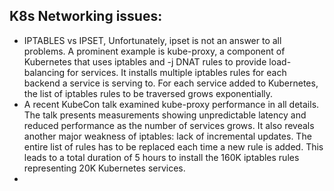 ## K8s Networking issues:
- IPTABLES vs IPSET, Unfortunately, ipset is not an answer to all problems. A prominent example is kube-proxy, a component of Kubernetes that uses iptables and -j DNAT rules to provide load-balancing for services. It installs multiple iptables rules for each backend a service is serving to. For each service added to Kubernetes, the list of iptables rules to be traversed grows exponentially.
- A recent KubeCon talk examined kube-proxy performance in all details. The talk presents measurements showing unpredictable latency and reduced performance as the number of services grows. It also reveals another major weakness of iptables: lack of incremental updates. The entire list of rules has to be replaced each time a new rule is added. This leads to a total duration of 5 hours to install the 160K iptables rules representing 20K Kubernetes services.
- 
